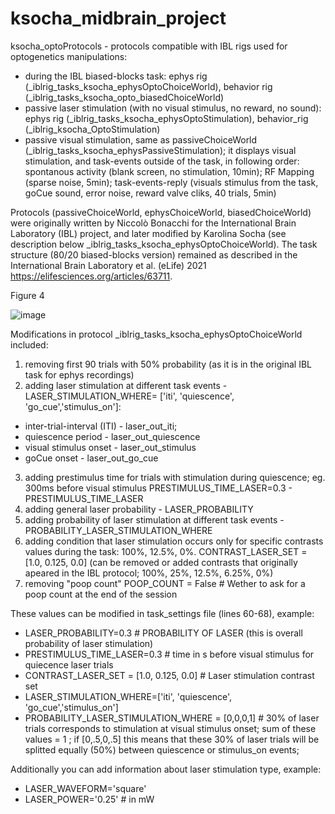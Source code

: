 # ksocha_midbrain_project
ksocha_optoProtocols - protocols compatible with IBL rigs used for optogenetics manipulations:
- during the IBL biased-blocks task: ephys rig (_iblrig_tasks_ksocha_ephysOptoChoiceWorld), behavior rig (_iblrig_tasks_ksocha_opto_biasedChoiceWorld)
- passive laser stimulation (with no visual stimulus, no reward, no sound): ephys rig (_iblrig_tasks_ksocha_ephysOptoStimulation), behavior_rig (_iblrig_ksocha_OptoStimulation)
- passive visual stimulation, same as passiveChoiceWorld (_iblrig_tasks_ksocha_ephysPassiveStimulation); it displays visual stimulation, and task-events outside of the task, in following order: spontanous activity (blank screen, no stimulation, 10min); RF Mapping (sparse noise, 5min); task-events-reply (visuals stimulus from the task, goCue sound, error noise, reward valve cliks, 40 trials, 5min)

Protocols (passiveChoiceWorld, ephysChoiceWorld, biasedChoiceWorld) were originally written by Niccolò Bonacchi for the International Brain Laboratory (IBL) project, and later modified by Karolina Socha (see description below _iblrig_tasks_ksocha_ephysOptoChoiceWorld).
The task structure (80/20 biased-blocks version) remained as described in the International Brain Laboratory et al. (eLife) 2021 https://elifesciences.org/articles/63711.

Figure 4

![image](https://user-images.githubusercontent.com/32096962/165748113-a1c5bb3c-7dd9-4fbf-953f-2d400512fb90.png)

Modifications in protocol _iblrig_tasks_ksocha_ephysOptoChoiceWorld included:
1. removing first 90 trials with 50% probability (as it is in the original IBL task for ephys recordings)
2. adding laser stimulation at different task events - LASER_STIMULATION_WHERE= ['iti', 'quiescence', 'go_cue','stimulus_on']: 
- inter-trial-interval (ITI) - laser_out_iti; 
- quiescence period - laser_out_quiescence
- visual stimulus onset - laser_out_stimulus
- goCue onset - laser_out_go_cue
3. adding prestimulus time for trials with stimulation during quiescence; eg. 300ms before visual stimulus PRESTIMULUS_TIME_LASER=0.3 - PRESTIMULUS_TIME_LASER
4. adding general laser probability - LASER_PROBABILITY
5. adding probability of laser stimulation at different task events - PROBABILITY_LASER_STIMULATION_WHERE
6. adding condition that laser stimulation occurs only for specific contrasts values during the task: 100%, 12.5%, 0%.
CONTRAST_LASER_SET = [1.0, 0.125, 0.0] (can be removed or added contrasts that originally apeared in the IBL protocol; 100%, 25%, 12.5%, 6.25%, 0%)
8. removing "poop count"
POOP_COUNT = False  # Wether to ask for a poop count at the end of the session

These values can be modified in task_settings file (lines 60-68), example:

- LASER_PROBABILITY=0.3 # PROBABILITY OF LASER (this is overall probability of laser stimulation)
- PRESTIMULUS_TIME_LASER=0.3 # time in s before visual stimulus for quiecence laser trials
- CONTRAST_LASER_SET = [1.0, 0.125, 0.0] # Laser stimulation contrast set
- LASER_STIMULATION_WHERE=['iti', 'quiescence', 'go_cue','stimulus_on']
- PROBABILITY_LASER_STIMULATION_WHERE = [0,0,0,1] # 30% of laser trials corresponds to stimulation at visual stimulus onset; sum of these values = 1 ; if [0,.5,0,.5] this means that these 30% of laser trials will be splitted equally (50%) between quiescence or stimulus_on events;

Additionally you can add information about laser stimulation type, example:
- LASER_WAVEFORM='square'
- LASER_POWER='0.25' # in mW
